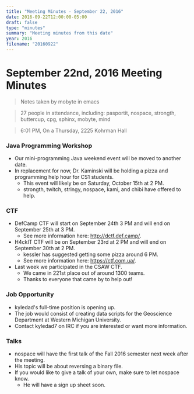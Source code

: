 ```yaml
---
title: "Meeting Minutes - September 22, 2016"
date: 2016-09-22T12:00:00-05:00
draft: false
type: "minutes"
summary: "Meeting minutes from this date"
year: 2016
filename: "20160922"
---
```


# September 22nd, 2016 Meeting Minutes
> Notes taken by mobyte in emacs

> 27 people in attendance, including: pasportit, nospace, strongth, buttercup, cpg, sphinx, mobyte, mind

> 6:01 PM, On a Thursday, 2225 Kohrman Hall

### Java Programming Workshop
- Our mini-programming Java weekend event will be moved to another date.
- In replacement for now, Dr. Kaminski will be holding a pizza and programming help hour for CS1 students.
  - This event will likely be on Saturday, October 15th at 2 PM.
  - strongth, twitch, stringy, nospace, kami, and chibi have offered to help.

### CTF
- DefCamp CTF will start on September 24th 3 PM and will end on September 25th at 3 PM.
  - See more information here: http://dctf.def.camp/.
- H4ckIT CTF will be on September 23rd at 2 PM and will end on September 30th at 2 PM.
  - kessler has suggested getting some pizza around 6 PM.
  - See more information here: https://ctf.com.ua/.
- Last week we participated in the CSAW CTF.
  - We came in 221st place out of around 1300 teams.
  - Thanks to everyone that came by to help out!

### Job Opportunity
- kyledad's full-time position is opening up.
- The job would consist of creating data scripts for the Geoscience Department at Western Michigan University.
- Contact kyledad7 on IRC if you are interested or want more information.

### Talks
- nospace will have the first talk of the Fall 2016 semester next week after the meeting.
- His topic will be about reversing a binary file.
- If you would like to give a talk of your own, make sure to let nospace know.
  - He will have a sign up sheet soon.
